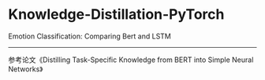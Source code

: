 # Knowledge-Distillation-PyTorch

Emotion Classification: Comparing Bert and LSTM

---

参考论文《Distilling Task-Specific Knowledge from BERT into Simple Neural Networks》

